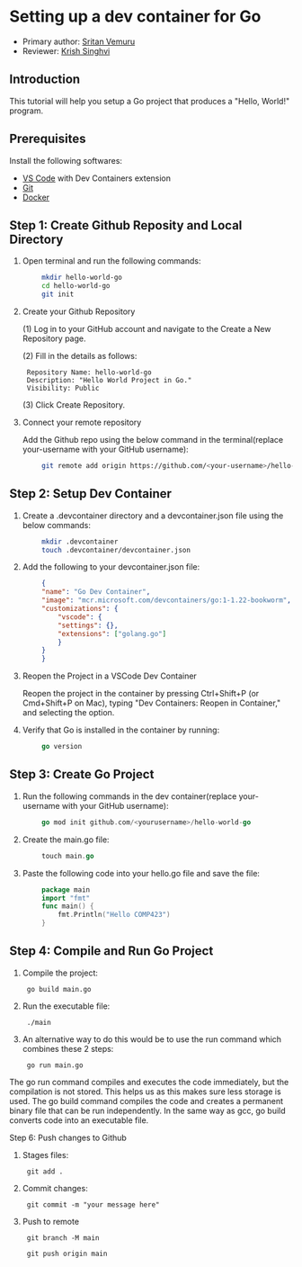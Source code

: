 # Setting up a dev container for Go

* Primary author: [Sritan Vemuru](https://github.com/svemuru15)
* Reviewer: [Krish Singhvi](https://github.com/krishsinghvi)

## Introduction

This tutorial will help you setup a Go project that produces a "Hello, World!" program.

## Prerequisites

Install the following softwares:

* [VS Code](https://code.visualstudio.com/) with Dev Containers extension
* [Git](https://git-scm.com/)
* [Docker](https://www.docker.com/)

## Step 1: Create Github Reposity and Local Directory

1. Open terminal and run the following commands:
        
```bash
        mkdir hello-world-go
        cd hello-world-go
        git init
```

2. Create your Github Repository
    
    (1) Log in to your GitHub account and navigate to the Create a New Repository page.

    (2) Fill in the details as follows:

        Repository Name: hello-world-go
        Description: "Hello World Project in Go."
        Visibility: Public

    (3) Click Create Repository.

3. Connect your remote repository

    Add the Github repo using the below command in the terminal(replace your-username with your GitHub username):

```bash
        git remote add origin https://github.com/<your-username>/hello-world-go
```

## Step 2: Setup Dev Container

1. Create a .devcontainer directory and a devcontainer.json file using the below commands:

```bash
        mkdir .devcontainer
        touch .devcontainer/devcontainer.json
```

2. Add the following to your devcontainer.json file:

```json
        {
        "name": "Go Dev Container",
        "image": "mcr.microsoft.com/devcontainers/go:1-1.22-bookworm",
        "customizations": {
            "vscode": {
            "settings": {},
            "extensions": ["golang.go"]
            }
        }
        }
```

3. Reopen the Project in a VSCode Dev Container

    Reopen the project in the container by pressing Ctrl+Shift+P (or Cmd+Shift+P on Mac), typing "Dev Containers: Reopen in Container," and selecting the option.

4. Verify that Go is installed in the container by running:

```go
        go version
```

## Step 3: Create Go Project

1. Run the following commands in the dev container(replace your-username with your GitHub username):

```go
        go mod init github.com/<yourusername>/hello-world-go
```

2. Create the main.go file:

```go
        touch main.go
```

3. Paste the following code into your hello.go file and save the file:

```go
        package main
        import "fmt"
        func main() {
            fmt.Println("Hello COMP423")
        }
```

## Step 4: Compile and Run Go Project

1. Compile the project:

        go build main.go

2. Run the executable file:

        ./main

3. An alternative way to do this would be to use the run command which combines these 2 steps:

        go run main.go

The go run command compiles and executes the code immediately, but the compilation is not stored. This helps us as this makes sure less storage is used. The go build command compiles the code and creates a permanent binary file that can be run independently. In the same way as gcc, go build converts code into an executable file.

Step 6: Push changes to Github

1. Stages files:

        git add .

2. Commit changes:

        git commit -m "your message here"

3. Push to remote
        
        git branch -M main
        
        git push origin main